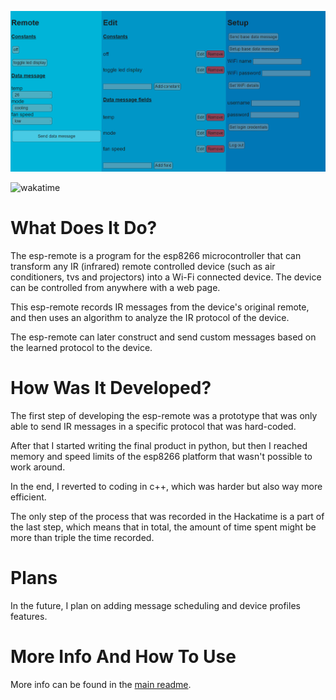 ![web_page.png](https://raw.githubusercontent.com/orgaPumpkin/esp-remote-project/refs/heads/master/web_page.png)

![wakatime](https://img.shields.io/endpoint?url=https%3A%2F%2Fwaka.hackclub.com%2Fapi%2Fcompat%2Fshields%2Fv1%2FU07QBRYGVHC%2Fall_time%2Fproject%253Aesp-remote)

# What Does It Do?
The esp-remote is a program for the esp8266 microcontroller that can transform any IR (infrared)
remote controlled device (such as air conditioners, tvs and projectors) into a Wi-Fi connected device.
The device can be controlled from anywhere with a web page.

This esp-remote records IR messages from the device's original remote,
and then uses an algorithm to analyze the IR protocol of the device.

The esp-remote can later construct and send custom messages based on the learned protocol to the device.

# How Was It Developed?
The first step of developing the esp-remote was a prototype that was only able to send IR messages in
a specific protocol that was hard-coded.

After that I started writing the final product in python,
but then I reached memory and speed limits of the esp8266 platform that wasn't possible to work around.

In the end, I reverted to coding in c++, which was harder but also way more efficient.

The only step of the process that was recorded in the Hackatime is a part of the last step,
which means that in total, the amount of time spent might be more than triple the time recorded.

# Plans
In the future, I plan on adding message scheduling and device profiles features.

# More Info And How To Use
More info can be found in the [main readme](https://github.com/orgaPumpkin/esp-remote-project/blob/master/readme.md).
